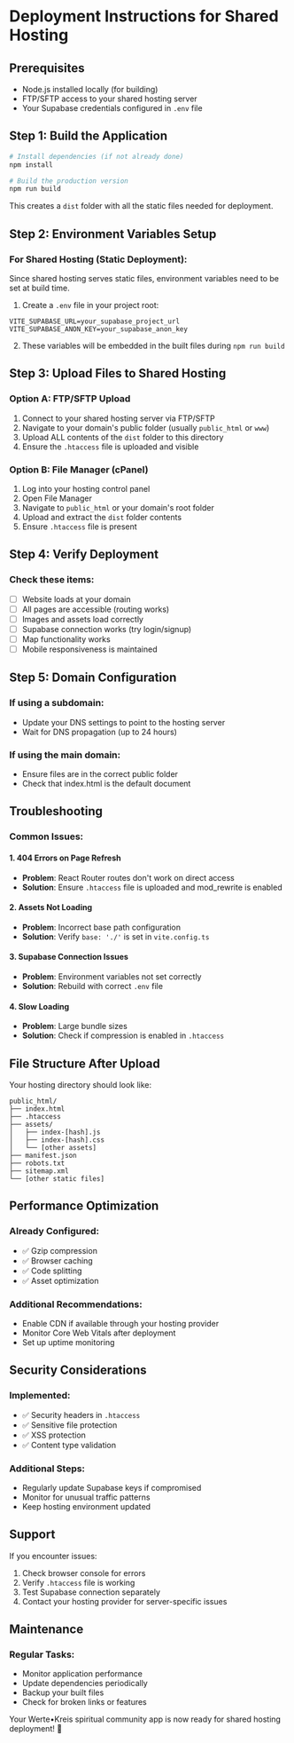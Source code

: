 # Deployment Instructions for Shared Hosting

## Prerequisites
- Node.js installed locally (for building)
- FTP/SFTP access to your shared hosting server
- Your Supabase credentials configured in `.env` file

## Step 1: Build the Application

```bash
# Install dependencies (if not already done)
npm install

# Build the production version
npm run build
```

This creates a `dist` folder with all the static files needed for deployment.

## Step 2: Environment Variables Setup

### For Shared Hosting (Static Deployment):
Since shared hosting serves static files, environment variables need to be set at build time.

1. Create a `.env` file in your project root:
```env
VITE_SUPABASE_URL=your_supabase_project_url
VITE_SUPABASE_ANON_KEY=your_supabase_anon_key
```

2. These variables will be embedded in the built files during `npm run build`

## Step 3: Upload Files to Shared Hosting

### Option A: FTP/SFTP Upload
1. Connect to your shared hosting server via FTP/SFTP
2. Navigate to your domain's public folder (usually `public_html` or `www`)
3. Upload ALL contents of the `dist` folder to this directory
4. Ensure the `.htaccess` file is uploaded and visible

### Option B: File Manager (cPanel)
1. Log into your hosting control panel
2. Open File Manager
3. Navigate to `public_html` or your domain's root folder
4. Upload and extract the `dist` folder contents
5. Ensure `.htaccess` file is present

## Step 4: Verify Deployment

### Check these items:
- [ ] Website loads at your domain
- [ ] All pages are accessible (routing works)
- [ ] Images and assets load correctly
- [ ] Supabase connection works (try login/signup)
- [ ] Map functionality works
- [ ] Mobile responsiveness is maintained

## Step 5: Domain Configuration

### If using a subdomain:
- Update your DNS settings to point to the hosting server
- Wait for DNS propagation (up to 24 hours)

### If using the main domain:
- Ensure files are in the correct public folder
- Check that index.html is the default document

## Troubleshooting

### Common Issues:

#### 1. **404 Errors on Page Refresh**
- **Problem**: React Router routes don't work on direct access
- **Solution**: Ensure `.htaccess` file is uploaded and mod_rewrite is enabled

#### 2. **Assets Not Loading**
- **Problem**: Incorrect base path configuration
- **Solution**: Verify `base: './'` is set in `vite.config.ts`

#### 3. **Supabase Connection Issues**
- **Problem**: Environment variables not set correctly
- **Solution**: Rebuild with correct `.env` file

#### 4. **Slow Loading**
- **Problem**: Large bundle sizes
- **Solution**: Check if compression is enabled in `.htaccess`

## File Structure After Upload

Your hosting directory should look like:
```
public_html/
├── index.html
├── .htaccess
├── assets/
│   ├── index-[hash].js
│   ├── index-[hash].css
│   └── [other assets]
├── manifest.json
├── robots.txt
├── sitemap.xml
└── [other static files]
```

## Performance Optimization

### Already Configured:
- ✅ Gzip compression
- ✅ Browser caching
- ✅ Code splitting
- ✅ Asset optimization

### Additional Recommendations:
- Enable CDN if available through your hosting provider
- Monitor Core Web Vitals after deployment
- Set up uptime monitoring

## Security Considerations

### Implemented:
- ✅ Security headers in `.htaccess`
- ✅ Sensitive file protection
- ✅ XSS protection
- ✅ Content type validation

### Additional Steps:
- Regularly update Supabase keys if compromised
- Monitor for unusual traffic patterns
- Keep hosting environment updated

## Support

If you encounter issues:
1. Check browser console for errors
2. Verify `.htaccess` file is working
3. Test Supabase connection separately
4. Contact your hosting provider for server-specific issues

## Maintenance

### Regular Tasks:
- Monitor application performance
- Update dependencies periodically
- Backup your built files
- Check for broken links or features

Your Werte•Kreis spiritual community app is now ready for shared hosting deployment! 🚀